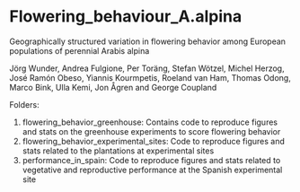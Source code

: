 
# Flowering_behaviour_A.alpina

Geographically structured variation in flowering behavior among European populations of perennial Arabis alpina

Jörg Wunder, Andrea Fulgione, Per Toräng, Stefan Wötzel, Michel Herzog, José Ramón Obeso, Yiannis Kourmpetis, Roeland van Ham, Thomas Odong, Marco Bink, Ulla Kemi, Jon Ågren and George Coupland

Folders:
1) 	flowering_behavior_greenhouse: 		Contains code to reproduce figures and stats on the greenhouse experiments to score flowering behavior
2)	flowering_behavior_experimental_sites:	Code to reproduce figures and stats related to the plantations at experimental sites
3)	performance_in_spain:			Code to reproduce figures and stats related to vegetative and reproductive performance at the Spanish experimental site


